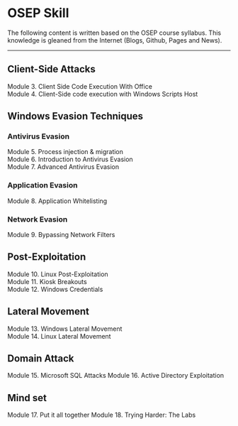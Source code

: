 # OSEP Skill

The following content is written based on the OSEP course syllabus. This knowledge is gleaned from the Internet (Blogs, Github, Pages and News).

---

## Client-Side Attacks
Module 3. Client Side Code Execution With Office    
Module 4. Client-Side code execution with Windows Scripts Host 

## Windows Evasion Techniques
### Antivirus Evasion
Module 5. Process injection & migration     
Module 6. Introduction to Antivirus Evasion      
Module 7. Advanced Antivirus Evasion     

### Application Evasion
Module 8. Application Whitelisting

### Network Evasion
Module 9. Bypassing Network Filters

## Post-Exploitation
Module 10. Linux Post-Exploitation      
Module 11. Kiosk Breakouts      
Module 12. Windows Credentials      

## Lateral Movement
Module 13. Windows Lateral Movement    
Module 14. Linux Lateral Movement    

## Domain Attack
Module 15. Microsoft SQL Attacks
Module 16. Active Directory Exploitation

## Mind set
Module 17. Put it all together
Module 18. Trying Harder: The Labs
